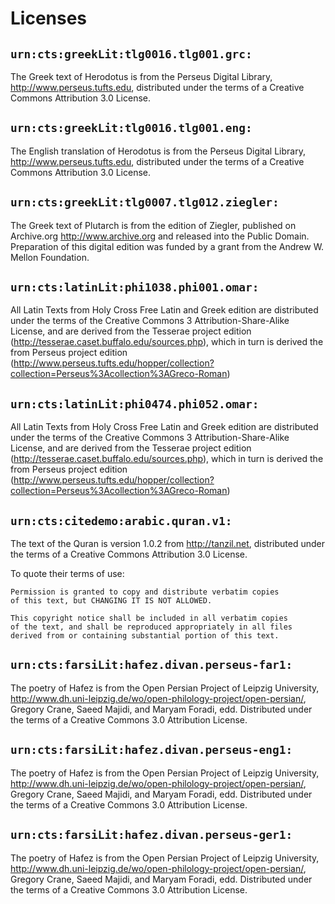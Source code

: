 # Licenses

## `urn:cts:greekLit:tlg0016.tlg001.grc:`

The Greek text of Herodotus is from the Perseus Digital Library, <http://www.perseus.tufts.edu>, distributed under the terms of a Creative Commons Attribution 3.0 License.

## `urn:cts:greekLit:tlg0016.tlg001.eng:`

The English translation of Herodotus is from the Perseus Digital Library, <http://www.perseus.tufts.edu>, distributed under the terms of a Creative Commons Attribution 3.0 License.

## `urn:cts:greekLit:tlg0007.tlg012.ziegler:`

The Greek text of Plutarch is from the edition of Ziegler, published on Archive.org <http://www.archive.org> and released into the Public Domain. Preparation of this digital edition was funded by a grant from the Andrew W. Mellon Foundation.

## `urn:cts:latinLit:phi1038.phi001.omar:`

All Latin Texts from Holy Cross Free Latin and Greek edition are distributed under the terms of the Creative Commons 3 Attribution-Share-Alike License, and are derived from the Tesserae project edition (http://tesserae.caset.buffalo.edu/sources.php), which in turn is derived the from Perseus project edition (http://www.perseus.tufts.edu/hopper/collection?collection=Perseus%3Acollection%3AGreco-Roman)

## `urn:cts:latinLit:phi0474.phi052.omar:`

All Latin Texts from Holy Cross Free Latin and Greek edition are distributed under the terms of the Creative Commons 3 Attribution-Share-Alike License, and are derived from the Tesserae project edition (http://tesserae.caset.buffalo.edu/sources.php), which in turn is derived the from Perseus project edition (http://www.perseus.tufts.edu/hopper/collection?collection=Perseus%3Acollection%3AGreco-Roman)

## `urn:cts:citedemo:arabic.quran.v1:`

The text of the Quran is version 1.0.2 from <http://tanzil.net>, distributed under the terms of a Creative Commons Attribution 3.0 License.

To quote their terms of use:

    Permission is granted to copy and distribute verbatim copies
    of this text, but CHANGING IT IS NOT ALLOWED.

    This copyright notice shall be included in all verbatim copies
    of the text, and shall be reproduced appropriately in all files
    derived from or containing substantial portion of this text.

## `urn:cts:farsiLit:hafez.divan.perseus-far1:`

The poetry of Hafez is from the Open Persian Project of Leipzig University, <http://www.dh.uni-leipzig.de/wo/open-philology-project/open-persian/>, Gregory Crane, Saeed Majidi, and Maryam Foradi, edd. Distributed under the terms of a Creative Commons 3.0 Attribution License.

## `urn:cts:farsiLit:hafez.divan.perseus-eng1:`

The poetry of Hafez is from the Open Persian Project of Leipzig University, <http://www.dh.uni-leipzig.de/wo/open-philology-project/open-persian/>, Gregory Crane, Saeed Majidi, and Maryam Foradi, edd. Distributed under the terms of a Creative Commons 3.0 Attribution License.

## `urn:cts:farsiLit:hafez.divan.perseus-ger1:`

The poetry of Hafez is from the Open Persian Project of Leipzig University, <http://www.dh.uni-leipzig.de/wo/open-philology-project/open-persian/>, Gregory Crane, Saeed Majidi, and Maryam Foradi, edd. Distributed under the terms of a Creative Commons 3.0 Attribution License.